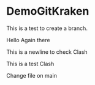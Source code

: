 # DemoGitKraken

This is a test to create a branch. 

Hello Again there

This is a newline to check Clash

This is a test Clash

Change file on main

